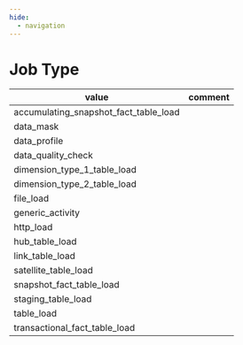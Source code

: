 ```yaml
---
hide:
  - navigation
---
```


# Job Type

|value|comment|
|----|----|
|accumulating_snapshot_fact_table_load||
|data_mask||
|data_profile||
|data_quality_check||
|dimension_type_1_table_load||
|dimension_type_2_table_load||
|file_load||
|generic_activity||
|http_load||
|hub_table_load||
|link_table_load||
|satellite_table_load||
|snapshot_fact_table_load||
|staging_table_load||
|table_load||
|transactional_fact_table_load||

